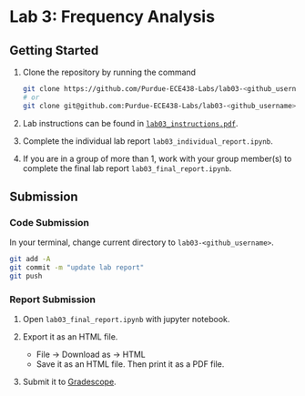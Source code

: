 # Lab 3: Frequency Analysis

## Getting Started

1. Clone the repository by running the command

    ```bash
    git clone https://github.com/Purdue-ECE438-Labs/lab03-<github_username>.git  # using web URL
    # or
    git clone git@github.com:Purdue-ECE438-Labs/lab03-<github_username>.git  # using SSH
    ```

2. Lab instructions can be found in [`lab03_instructions.pdf`](lab03_instructions.pdf).

3. Complete the individual lab report `lab03_individual_report.ipynb`.

4. If you are in a group of more than 1, work with your group member(s) to complete the final lab report `lab03_final_report.ipynb`.

## Submission

### Code Submission

In your terminal, change current directory to `lab03-<github_username>`.

```bash
git add -A 
git commit -m "update lab report"
git push
```

### Report Submission

1. Open `lab03_final_report.ipynb` with jupyter notebook.

2. Export it as an HTML file.
    * File -> Download as -> HTML
    * Save it as an HTML file. Then print it as a PDF file.

3. Submit it to [Gradescope](https://www.gradescope.com/).
